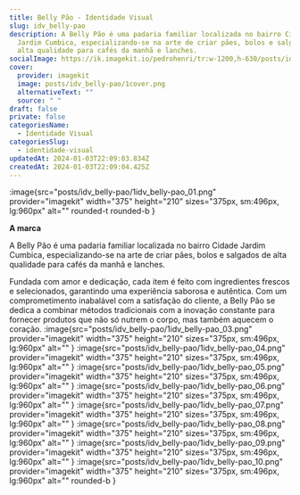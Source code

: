 ```yaml
---
title: Belly Pão - Identidade Visual
slug: idv_belly-pao
description: A Belly Pão é uma padaria familiar localizada no bairro Cidade
  Jardim Cumbica, especializando-se na arte de criar pães, bolos e salgados de
  alta qualidade para cafés da manhã e lanches.
socialImage: https://ik.imagekit.io/pedrohenri/tr:w-1200,h-630/posts/idv_belly-pao/social-image.png
cover:
  provider: imagekit
  image: posts/idv_belly-pao/1cover.png
  alternativeText: ""
  source: " "
draft: false
private: false
categoriesName:
  - Identidade Visual
categoriesSlug:
  - identidade-visual
updatedAt: 2024-01-03T22:09:03.834Z
createdAt: 2024-01-03T22:09:04.425Z
---
```

:image{src="posts/idv_belly-pao/1idv_belly-pao_01.png" provider="imagekit"  width="375" height="210" sizes="375px, sm:496px, lg:960px" alt="" rounded-t rounded-b }

**A marca**

A Belly Pão é uma padaria familiar localizada no bairro Cidade Jardim Cumbica, especializando-se na arte de criar pães, bolos e salgados de alta qualidade para cafés da manhã e lanches.

Fundada com amor e dedicação, cada item é feito com ingredientes frescos e selecionados, garantindo uma experiência saborosa e autêntica. Com um comprometimento inabalável com a satisfação do cliente, a Belly Pão se dedica a combinar métodos tradicionais com a inovação constante para fornecer produtos que não só nutrem o corpo, mas também aquecem o coração.
:image{src="posts/idv_belly-pao/1idv_belly-pao_03.png" provider="imagekit"  width="375" height="210" sizes="375px, sm:496px, lg:960px" alt="" }
:image{src="posts/idv_belly-pao/1idv_belly-pao_04.png" provider="imagekit" width="375" height="210" sizes="375px, sm:496px, lg:960px" alt="" }
:image{src="posts/idv_belly-pao/1idv_belly-pao_05.png" provider="imagekit" width="375" height="210" sizes="375px, sm:496px, lg:960px" alt="" }
:image{src="posts/idv_belly-pao/1idv_belly-pao_06.png" provider="imagekit" width="375" height="210" sizes="375px, sm:496px, lg:960px" alt="" }
:image{src="posts/idv_belly-pao/1idv_belly-pao_07.png" provider="imagekit" width="375" height="210" sizes="375px, sm:496px, lg:960px" alt="" }
:image{src="posts/idv_belly-pao/1idv_belly-pao_08.png" provider="imagekit" width="375" height="210" sizes="375px, sm:496px, lg:960px" alt="" }
:image{src="posts/idv_belly-pao/1idv_belly-pao_09.png" provider="imagekit" width="375" height="210" sizes="375px, sm:496px, lg:960px" alt="" }
:image{src="posts/idv_belly-pao/1idv_belly-pao_10.png" provider="imagekit" width="375" height="210" sizes="375px, sm:496px, lg:960px" alt="" rounded-b }
